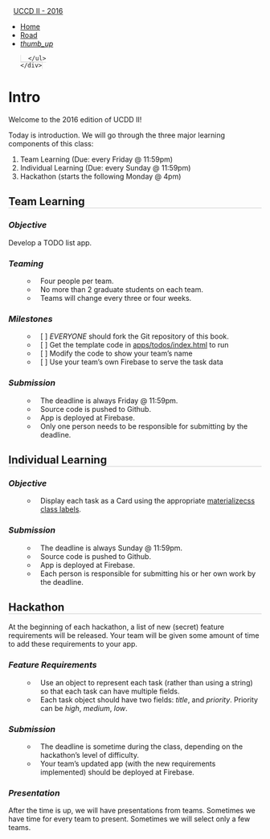 <!DOCTYPE html>
<html lang="en">
<head>
  <meta charset="UTF-8" />
  <link rel="stylesheet" href="https://cdnjs.cloudflare.com/ajax/libs/materialize/0.97.1/css/materialize.min.css">
  <link rel="stylesheet" href="https://cdnjs.cloudflare.com/ajax/libs/highlight.js/8.9.1/styles/tomorrow.min.css">
  <link href="https://fonts.googleapis.com/icon?family=Material+Icons" rel="stylesheet">
  <style>
  .container ul li {
      list-style-type: circle;
      padding-left: 10px;
      margin-left: 30px;
  }
  h2 {
    border-bottom: solid #ccc 1px;
  }
  h3 {
    font-style: italic;
  }
  code {
    border: 1px #ddd solid;
  }
  .brand-logo{
    margin-left: 10px!important;
  }

  </style>
</head>
<body>
  <nav>
    <div class="nav-wrapper teal">
      <a href="#" class="brand-logo teal left">UCCD II - 2016</a>
      <ul id="nav-mobile" class="right hide-on-med-and-down">
        <li><a href="/">Home</a></li>
        <li><a href="/">Road</a></li>
        <li><a href="/"><i class="large material-icons">thumb_up</i></a></li>

      </ul>
    </div>
  </nav>

  <div class="container flow-text">
  <h1 id="intro">Intro</h1>
<p>Welcome to the 2016 edition of UCDD II!</p>
<p>Today is introduction. We will go through the three major learning components
of this class:</p>
<ol>
<li>Team Learning (Due: every Friday @ 11:59pm)</li>
<li>Individual Learning (Due: every Sunday @ 11:59pm)</li>
<li>Hackathon (starts the following Monday @ 4pm)</li>
</ol>
<h2 id="team-learning">Team Learning</h2>
<h3 id="objective">Objective</h3>
<p>Develop a TODO list app.</p>
<h3 id="teaming">Teaming</h3>
<ul>
<li>Four people per team.</li>
<li>No more than 2 graduate students on each team.</li>
<li>Teams will change every three or four weeks.</li>
</ul>
<h3 id="milestones">Milestones</h3>
<ul>
<li>[ ] <em>EVERYONE</em> should fork the Git repository of this book.</li>
<li>[ ] Get the template code in <a href="/apps/todos">apps/todos/index.html</a> to run</li>
<li>[ ] Modify the code to show your team’s name</li>
<li>[ ] Use your team’s own Firebase to serve the task data</li>
</ul>
<h3 id="submission">Submission</h3>
<ul>
<li>The deadline is always Friday @ 11:59pm.</li>
<li>Source code is pushed to Github.</li>
<li>App is deployed at Firebase.</li>
<li>Only one person needs to be responsible for submitting by the deadline.</li>
</ul>
<h2 id="individual-learning">Individual Learning</h2>
<h3 id="objective">Objective</h3>
<ul>
<li>Display each task as a Card using the appropriate
<a href="http://materializecss.com/cards.html">materializecss class labels</a>.</li>
</ul>
<h3 id="submission">Submission</h3>
<ul>
<li>The deadline is always Sunday @ 11:59pm.</li>
<li>Source code is pushed to Github.</li>
<li>App is deployed at Firebase.</li>
<li>Each person is responsible for submitting his or her own work by the deadline.</li>
</ul>
<h2 id="hackathon">Hackathon</h2>
<p>At the beginning of each hackathon, a list of new (secret) feature requirements will
be released. Your team will be given some amount of time to add these requirements
to your app.</p>
<h3 id="feature-requirements">Feature Requirements</h3>
<ul>
<li>Use an object to represent each task (rather than using a string) so that
each task can have multiple fields.</li>
<li>Each task object should have two fields: <em>title</em>, and <em>priority</em>. Priority can be
<em>high</em>, <em>medium</em>, <em>low</em>.</li>
</ul>
<h3 id="submission">Submission</h3>
<ul>
<li>The deadline is sometime during the class, depending on the hackathon’s level
of difficulty.</li>
<li>Your team’s updated app (with the new requirements implemented) should be deployed
at Firebase.</li>
</ul>
<h3 id="presentation">Presentation</h3>
<p>After the time is up, we will have presentations from teams. Sometimes we
have time for every team to present. Sometimes we will select only a few teams.</p>

  </div>
  <script src="https://cdnjs.cloudflare.com/ajax/libs/highlight.js/8.9.1/highlight.min.js"></script>
  <script>hljs.initHighlightingOnLoad();</script>
</body>
</html>
